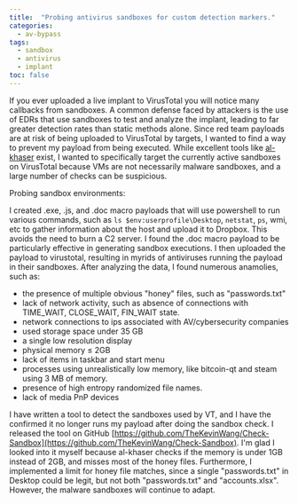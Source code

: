 ```yaml
---
title:  "Probing antivirus sandboxes for custom detection markers."
categories: 
  - av-bypass
tags:
  - sandbox
  - antivirus
  - implant
toc: false
---
```


 If you ever uploaded a live implant to VirusTotal you will notice many callbacks from sandboxes. A common defense faced by attackers is the use of EDRs that use sandboxes to test and analyze the implant, leading to far greater detection rates than static methods alone. Since red team payloads are at risk of being uploaded to VirusTotal by targets, I wanted to find a way to prevent my payload from being executed. While excellent tools like [al-khaser](https://github.com/LordNoteworthy/al-khaser) exist, I wanted to specifically target the currently active sandboxes on VirusTotal because VMs are not necessarily malware sandboxes, and a large number of checks can be suspicious. 

Probing sandbox environments:

I created .exe, .js, and .doc macro payloads that will use powershell to run various commands, such as `ls $env:userprofile\Desktop`, `netstat`, `ps`, wmi, etc to gather information about the host and upload it to Dropbox. This avoids the need to burn a C2 server. I found the .doc macro payload to be particularly effective in generating sandbox executions. I then uploaded the payload to virustotal, resulting in myrids of antiviruses running the payload in their sandboxes. 
After analyzing the data, I found numerous anamolies, such as: 
* the presence of multiple obvious "honey" files, such as "passwords.txt" 
* lack of network activity, such as absence of connections with TIME_WAIT, CLOSE_WAIT, FIN_WAIT state.
* network connections to ips associated with AV/cybersecurity companies
* used storage space under 35 GB
* a single low resolution display
* physical memory ≤ 2GB
* lack of items in taskbar and start menu
* processes using unrealistically low memory, like bitcoin-qt and steam using 3 MB of memory.
* presence of high entropy randomized file names.
* lack of media PnP devices

I have written a tool to detect the sandboxes used by VT, and I have the confirmed it no longer runs my payload after doing the sandbox check. I released the tool on GitHub [https://github.com/TheKevinWang/Check-Sandbox](https://github.com/TheKevinWang/Check-Sandbox). I'm glad I looked into it myself because al-khaser checks if the memory is under 1GB instead of 2GB, and misses most of the honey files. Furthermore, I implemented a limit for honey file matches, since a single "passwords.txt" in Desktop could be legit, but not both "passwords.txt" and "accounts.xlsx". However, the malware sandboxes will continue to adapt. 
